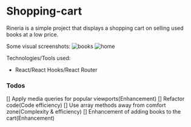 # Shopping-cart
Rineria is a simple project that displays a shopping cart on selling used books at a low price. 

Some visual screenshots: 
![books](https://user-images.githubusercontent.com/73290979/110396246-95e91780-8067-11eb-9df6-d478b98cb351.png)
![home](https://user-images.githubusercontent.com/73290979/110396249-95e91780-8067-11eb-813b-e04426b3b0d6.png)

Technologies/Tools used:
* React/React Hooks/React Router

### Todos
[] Apply media queries for popular viewports(Enhancement)
[] Refactor code(Code efficiency)
[] Use array methods away from comfort zone(Complexity & efficiency)
[] Enhancement of adding books to the cart(Enhancement)